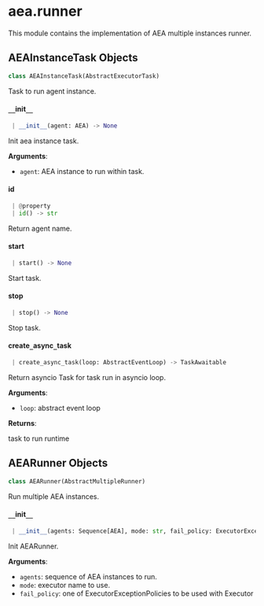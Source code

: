 <a name="aea.runner"></a>
# aea.runner

This module contains the implementation of AEA multiple instances runner.

<a name="aea.runner.AEAInstanceTask"></a>
## AEAInstanceTask Objects

```python
class AEAInstanceTask(AbstractExecutorTask)
```

Task to run agent instance.

<a name="aea.runner.AEAInstanceTask.__init__"></a>
#### `__`init`__`

```python
 | __init__(agent: AEA) -> None
```

Init aea instance task.

**Arguments**:

- `agent`: AEA instance to run within task.

<a name="aea.runner.AEAInstanceTask.id"></a>
#### id

```python
 | @property
 | id() -> str
```

Return agent name.

<a name="aea.runner.AEAInstanceTask.start"></a>
#### start

```python
 | start() -> None
```

Start task.

<a name="aea.runner.AEAInstanceTask.stop"></a>
#### stop

```python
 | stop() -> None
```

Stop task.

<a name="aea.runner.AEAInstanceTask.create_async_task"></a>
#### create`_`async`_`task

```python
 | create_async_task(loop: AbstractEventLoop) -> TaskAwaitable
```

Return asyncio Task for task run in asyncio loop.

**Arguments**:

- `loop`: abstract event loop

**Returns**:

task to run runtime

<a name="aea.runner.AEARunner"></a>
## AEARunner Objects

```python
class AEARunner(AbstractMultipleRunner)
```

Run multiple AEA instances.

<a name="aea.runner.AEARunner.__init__"></a>
#### `__`init`__`

```python
 | __init__(agents: Sequence[AEA], mode: str, fail_policy: ExecutorExceptionPolicies = ExecutorExceptionPolicies.propagate) -> None
```

Init AEARunner.

**Arguments**:

- `agents`: sequence of AEA instances to run.
- `mode`: executor name to use.
- `fail_policy`: one of ExecutorExceptionPolicies to be used with Executor

